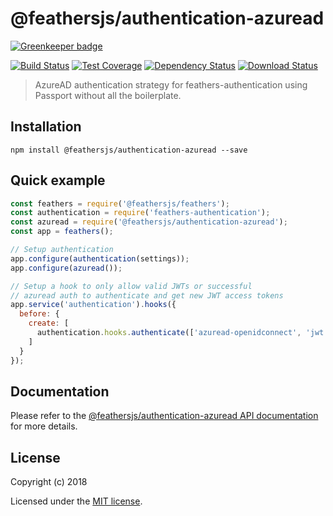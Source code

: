# @feathersjs/authentication-azuread

[![Greenkeeper badge](https://badges.greenkeeper.io/feathersjs/authentication-azuread.svg)](https://greenkeeper.io/)

[![Build Status](https://travis-ci.org/feathersjs/authentication-azuread.png?branch=master)](https://travis-ci.org/feathersjs/authentication-azuread)
[![Test Coverage](https://api.codeclimate.com/v1/badges/d948ae0f5b7572578d5a/test_coverage)](https://codeclimate.com/github/feathersjs/authentication-azuread/test_coverage)
[![Dependency Status](https://img.shields.io/david/feathersjs/authentication-azuread.svg?style=flat-square)](https://david-dm.org/feathersjs/authentication-azuread)
[![Download Status](https://img.shields.io/npm/dm/@feathersjs/authentication-azuread.svg?style=flat-square)](https://www.npmjs.com/package/@feathersjs/authentication-azuread)

> AzureAD authentication strategy for feathers-authentication using Passport without all the boilerplate.

## Installation

```
npm install @feathersjs/authentication-azuread --save
```

## Quick example

```js
const feathers = require('@feathersjs/feathers');
const authentication = require('feathers-authentication');
const azuread = require('@feathersjs/authentication-azuread');
const app = feathers();

// Setup authentication
app.configure(authentication(settings));
app.configure(azuread());

// Setup a hook to only allow valid JWTs or successful 
// azuread auth to authenticate and get new JWT access tokens
app.service('authentication').hooks({
  before: {
    create: [
      authentication.hooks.authenticate(['azuread-openidconnect', 'jwt'])
    ]
  }
});
```

## Documentation

Please refer to the [@feathersjs/authentication-azuread API documentation](https://docs.feathersjs.com/api/authentication/azuread.html) for more details.

## License

Copyright (c) 2018

Licensed under the [MIT license](LICENSE).
